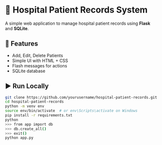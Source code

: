 # 🏥 Hospital Patient Records System

A simple web application to manage hospital patient records using **Flask** and **SQLite**.

## 📌 Features
- Add, Edit, Delete Patients
- Simple UI with HTML + CSS
- Flash messages for actions
- SQLite database

## ▶️ Run Locally
```bash
git clone https://github.com/yourusername/hospital-patient-records.git
cd hospital-patient-records
python -m venv env
source env/bin/activate  # or env\Scripts\activate on Windows
pip install -r requirements.txt
python
>>> from app import db
>>> db.create_all()
>>> exit()
python app.py
